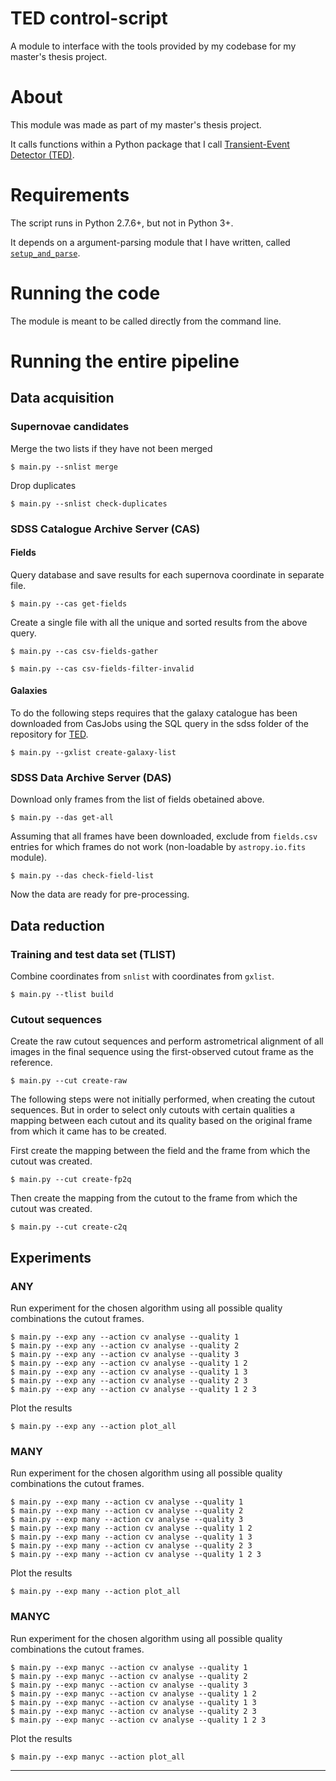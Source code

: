 
# TED control-script

A module to interface with the tools provided by my codebase for my master's thesis project.

# About

This module was made as part of my master's thesis project.

It calls functions within a Python package that I call [Transient-Event Detector (TED)](https://github.com/xidus/ted).

# Requirements

The script runs in Python 2.7.6+, but not in Python 3+.

It depends on a argument-parsing module that I have written, called [`setup_and_parse`](https://github.com/xidus/setup_and_parse).

# Running the code

The module is meant to be called directly from the command line.

# Running the entire pipeline

## Data acquisition

### Supernovae candidates

Merge the two lists if they have not been merged

    $ main.py --snlist merge

Drop duplicates

    $ main.py --snlist check-duplicates


### SDSS Catalogue Archive Server (CAS)

#### Fields

Query database and save results for each supernova coordinate in separate file.

    $ main.py --cas get-fields

Create a single file with all the unique and sorted results from the above query.

    $ main.py --cas csv-fields-gather

    $ main.py --cas csv-fields-filter-invalid

#### Galaxies

To do the following steps requires that the galaxy catalogue has been downloaded from CasJobs using the SQL query in the sdss folder of the repository for [TED](https://github.com/xidus/ted). 

    $ main.py --gxlist create-galaxy-list

### SDSS Data Archive Server (DAS)

Download only frames from the list of fields obetained above.

    $ main.py --das get-all

Assuming that all frames have been downloaded,
exclude from `fields.csv` entries for which frames do not work (non-loadable by `astropy.io.fits` module).

    $ main.py --das check-field-list

Now the data are ready for pre-processing.


## Data reduction


### Training and test data set (TLIST)

Combine coordinates from `snlist` with coordinates from `gxlist`.

    $ main.py --tlist build

### Cutout sequences

Create the raw cutout sequences and perform astrometrical alignment of all images in the final sequence using the first-observed cutout frame as the reference.

    $ main.py --cut create-raw

The following steps were not initially performed, when creating the cutout sequences. But in order to select only cutouts with certain qualities a mapping between each cutout and its quality based on the original frame from which it came has to be created.

First create the mapping between the field and the frame from which the cutout was created.

    $ main.py --cut create-fp2q

Then create the mapping from the cutout to the frame from which the cutout was created.

    $ main.py --cut create-c2q

## Experiments

### ANY

Run experiment for the chosen algorithm using all possible quality combinations the cutout frames.

    $ main.py --exp any --action cv analyse --quality 1
    $ main.py --exp any --action cv analyse --quality 2
    $ main.py --exp any --action cv analyse --quality 3
    $ main.py --exp any --action cv analyse --quality 1 2
    $ main.py --exp any --action cv analyse --quality 1 3
    $ main.py --exp any --action cv analyse --quality 2 3
    $ main.py --exp any --action cv analyse --quality 1 2 3

Plot the results

    $ main.py --exp any --action plot_all

### MANY

Run experiment for the chosen algorithm using all possible quality combinations the cutout frames.

    $ main.py --exp many --action cv analyse --quality 1
    $ main.py --exp many --action cv analyse --quality 2
    $ main.py --exp many --action cv analyse --quality 3
    $ main.py --exp many --action cv analyse --quality 1 2
    $ main.py --exp many --action cv analyse --quality 1 3
    $ main.py --exp many --action cv analyse --quality 2 3
    $ main.py --exp many --action cv analyse --quality 1 2 3

Plot the results

    $ main.py --exp many --action plot_all

### MANYC

Run experiment for the chosen algorithm using all possible quality combinations the cutout frames.

    $ main.py --exp manyc --action cv analyse --quality 1
    $ main.py --exp manyc --action cv analyse --quality 2
    $ main.py --exp manyc --action cv analyse --quality 3
    $ main.py --exp manyc --action cv analyse --quality 1 2
    $ main.py --exp manyc --action cv analyse --quality 1 3
    $ main.py --exp manyc --action cv analyse --quality 2 3
    $ main.py --exp manyc --action cv analyse --quality 1 2 3

Plot the results

    $ main.py --exp manyc --action plot_all

---

